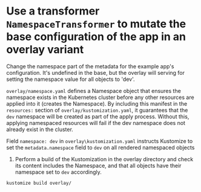 # Use a transformer `NamespaceTransformer` to mutate the base configuration of the app in an overlay variant

Change the namespace part of the metadata for the example app's configuration. It's undefined in the
base, but the overlay will serving for setting the namespace value for all
objects to 'dev'.

`overlay/namespace.yaml` defines a Namespace object that ensures the namespace exists in the Kubernetes cluster before any other resources are applied into it (creates the Namespace). By including this manifest in the `resources:` section of `overlay/kustomization.yaml`, it guarantees that the `dev` namespace will be created as part of the apply process.
Without this, applying namespaced resources will fail if the dev namespace does not already exist in the cluster.

Field `namespace: dev` in `overlay\kustomization.yaml` instructs Kustomize to set the `metadata.namespace` field to `dev` on all rendered namespaced objects

1.  Perform a build of the Kustomization in the overlay directory and check its
    content includes the Namespace, and that all objects have their namespace
    set to `dev` accordingly.

`kustomize build overlay/`
